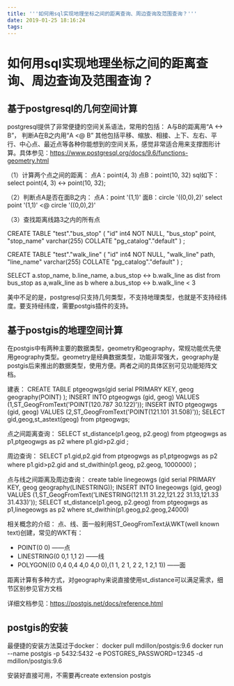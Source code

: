 ```yaml
---
title: '''如何用sql实现地理坐标之间的距离查询、周边查询及范围查询？'''
date: 2019-01-25 18:16:24
tags:
---
```


# 如何用sql实现地理坐标之间的距离查询、周边查询及范围查询？


## 基于postgresql的几何空间计算
postgresql提供了非常便捷的空间关系语法，常用的包括：
A与B的距离用“A <-> B”，
判断A在B之内用“A <@ B”
其他包括平移、缩放、相接、上下、左右、平行、中心点、最近点等各种你能想到的空间关系，感觉非常适合用来支撑图形计算。具体参见：https://www.postgresql.org/docs/9.6/functions-geometry.html

（1）计算两个点之间的距离：
点A：point(4, 3)
点B：point(10, 32)
sql如下：
select point(4, 3) <-> point(10, 32);

（2）判断点A是否在面B之内：
点A：point '(1,1)'
面B：circle '((0,0),2)'
select point '(1,1)' <@ circle '((0,0),2)' 

（3）查找距离线路3之内的所有点

CREATE TABLE "test"."bus_stop" (
  "id" int4 NOT NULL,
  "bus_stop" point,
  "stop_name" varchar(255) COLLATE "pg_catalog"."default"
)
;

CREATE TABLE "test"."walk_line" (
  "id" int4 NOT NULL,
  "walk_line" path,
  "line_name" varchar(255) COLLATE "pg_catalog"."default"
)
;

SELECT 
a.stop_name,
b.line_name,
a.bus_stop <-> b.walk_line as dist
from bus_stop as a,walk_line as b
where a.bus_stop <-> b.walk_line < 3

美中不足的是，postgresql只支持几何类型，不支持地理类型，也就是不支持经纬度。要支持经纬度，需要postgis插件的支持。

## 基于postgis的地理空间计算

在postgis中有两种主要的数据类型，geometry和geography，常规功能优先使用geography类型。geometry是经典数据类型，功能非常强大，geography是postgis后来推出的数据类型，使用方便。两者之间的具体区别可见功能矩阵文档。

建表：
CREATE TABLE ptgeogwgs(gid serial PRIMARY KEY, geog geography(POINT) );
INSERT INTO ptgeogwgs (gid, geog) VALUES (1,ST_GeogFromText('POINT(120.787 30.122)'));
INSERT INTO ptgeogwgs (gid, geog) VALUES (2,ST_GeogFromText('POINT(121.101 31.508)'));
SELECT gid,geog,st_astext(geog) from ptgeogwgs;

点之间距离查询：
SELECT st_distance(p1.geog, p2.geog) from ptgeogwgs as p1,ptgeogwgs as p2 where p1.gid>p2.gid ;

周边查询：
SELECT p1.gid,p2.gid from ptgeogwgs as p1,ptgeogwgs as p2 where p1.gid>p2.gid
and st_dwithin(p1.geog, p2.geog, 1000000)；

点与线之间距离及周边查询：
create table linegeowgs (gid serial PRIMARY KEY, geog geography(LINESTRING));
INSERT INTO linegeowgs (gid, geog) VALUES (1,ST_GeogFromText('LINESTRING(121.11 31.22,121.22 31.13,121.33 31.433)'));
SELECT st_distance(p1.geog, p2.geog) from ptgeogwgs as p1,linegeowgs as p2
where st_dwithin(p1.geog,p2.geog,24000)

相关概念的介绍：
点、线、面一般利用ST_GeogFromText从WKT(well known text)创建，常见的WKT有：
- POINT(0 0) ——点
- LINESTRING(0 0,1 1,1 2) ——线
- POLYGON((0 0,4 0,4 4,0 4,0 0),(1 1, 2 1, 2 2, 1 2,1 1)) ——面

距离计算有多种方式，对geography来说直接使用st_distance可以满足需求，细节区别参见官方文档

详细文档参见：https://postgis.net/docs/reference.html

## postgis的安装
最便捷的安装方法莫过于docker：
docker pull mdillon/postgis:9.6
docker run --name postgis -p 5432:5432 -e POSTGRES_PASSWORD=12345 -d mdillon/postgis:9.6

安装好直接可用，不需要再create extension postgis


